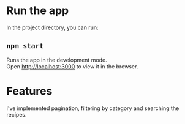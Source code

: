 # Run the app

In the project directory, you can run:

## `npm start`

Runs the app in the development mode.\
Open [http://localhost:3000](http://localhost:3000) to view it in the browser.

# Features
I've implemented pagination, filtering by category and searching the recipes.